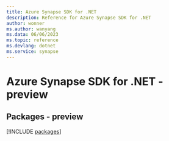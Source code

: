 ```yaml
---
title: Azure Synapse SDK for .NET
description: Reference for Azure Synapse SDK for .NET
author: wonner
ms.author: wanyang
ms.data: 06/06/2023
ms.topic: reference
ms.devlang: dotnet
ms.service: synapse
---
```

# Azure Synapse SDK for .NET - preview
## Packages - preview
[!INCLUDE [packages](synapse-index.md)]